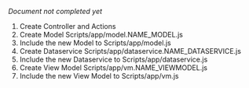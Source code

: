 *Document not completed yet*

1. Create Controller and Actions
2. Create Model Scripts/app/model.NAME_MODEL.js
3. Include the new Model to Scripts/app/model.js
4. Create Dataservice Scripts/app/dataservice.NAME_DATASERVICE.js
5. Include the new Dataservice to Scripts/app/dataservice.js
6. Create View Model Scripts/app/vm.NAME_VIEWMODEL.js
7. Include the new View Model to Scripts/app/vm.js